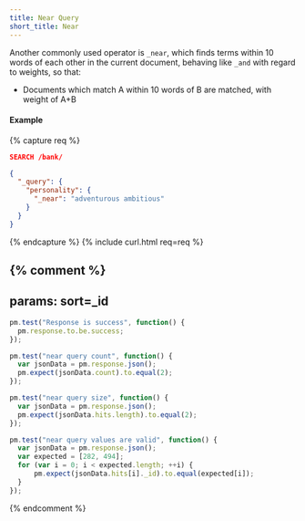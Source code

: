 ```yaml
---
title: Near Query
short_title: Near
---
```


Another commonly used operator is `_near`, which finds terms within 10 words
of each other in the current document, behaving like `_and` with regard to
weights, so that:

* Documents which match A within 10 words of B are matched, with weight of A+B

#### Example

{% capture req %}

```json
SEARCH /bank/

{
  "_query": {
    "personality": {
      "_near": "adventurous ambitious"
    }
  }
}
```
{% endcapture %}
{% include curl.html req=req %}

{% comment %}
---
params: sort=_id
---

```js
pm.test("Response is success", function() {
  pm.response.to.be.success;
});
```

```js
pm.test("near query count", function() {
  var jsonData = pm.response.json();
  pm.expect(jsonData.count).to.equal(2);
});
```

```js
pm.test("near query size", function() {
  var jsonData = pm.response.json();
  pm.expect(jsonData.hits.length).to.equal(2);
});
```

```js
pm.test("near query values are valid", function() {
  var jsonData = pm.response.json();
  var expected = [282, 494];
  for (var i = 0; i < expected.length; ++i) {
      pm.expect(jsonData.hits[i]._id).to.equal(expected[i]);
  }
});
```
{% endcomment %}
